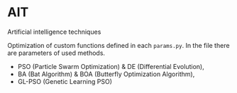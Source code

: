 # AIT
Artificial intelligence techniques

Optimization of custom functions defined in each `params.py`. In the file there are parameters of used methods. 

- PSO (Particle Swarm Optimization) & DE (Differential Evolution),
- BA (Bat Algorithm) & BOA (Butterfly Optimization Algorithm),
- GL-PSO (Genetic Learning PSO)
